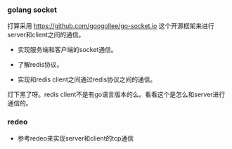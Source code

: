 

### golang socket

打算采用 https://github.com/googollee/go-socket.io 这个开源框架来进行server和client之间的通信。

* 实现服务端和客户端的socket通信。

* 了解redis协议。

* 实现和redis client之间通过redis协议之间的通信。

灯下黑了呀。redis client不是有go语言版本的么。看看这个是怎么和server进行通信的。


### redeo

* 参考redeo来实现server和client的tcp通信